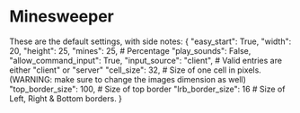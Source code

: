 # Minesweeper
These are the default settings, with side notes:
{
    "easy_start": True,
    "width": 20,
    "height": 25,
    "mines": 25,  # Percentage
    "play_sounds": False,
    "allow_command_input": True,
    "input_source": "client", # Valid entries are either "client" or "server"
    "cell_size": 32, # Size of one cell in pixels. (WARNING: make sure to change the images dimension as well)
    "top_border_size": 100,  # Size of top border
    "lrb_border_size": 16  # Size of Left, Right & Bottom borders.
}